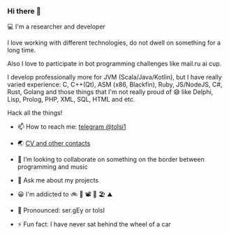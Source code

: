 ### Hi there 👋

💻 I'm a researcher and developer

I love working with different technologies, do not dwell on something for a long time. 

Also I love to participate in bot programming challenges like mail.ru ai cup.

I develop professionally more for JVM (Scala/Java/Kotlin), but I have really varied experience: C, C++(Qt), ASM (x86, Blackfin), Ruby, JS/NodeJS, C#, Rust, Golang and those things that I'm not really proud of 😅 like Delphi, Lisp, Prolog, PHP, XML, SQL, HTML and etc. 

Hack all the things!

- 📫 How to reach me: [telegram @tolsi1](https://telegram.me/tolsi1)

- 🌏 [CV and other contacts](http://tolsi.ru)

- 👯 I’m looking to collaborate on something on the border between programming and music

- 💬 Ask me about my projects

- 😀 I'm addicted to 🚲 🎹 📽 🌴 🏖 ⛰ 

- 👄 Pronounced: ser.gEy or tolsI

- ⚡ Fun fact: I have never sat behind the wheel of a car
